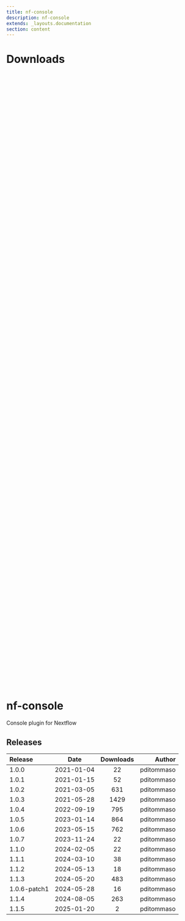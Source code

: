 ```yaml
---
title: nf-console
description: nf-console
extends: _layouts.documentation
section: content
---
```


# Downloads

<div style="position: relative; height:40vh; width:80vw">
    <canvas id="releases"></canvas>
</div>
<script type="module" src="nf-plugins-stats/docs/nf-console/nf-console.js"></script>

# nf-console
Console plugin for Nextflow


## Releases

| Release                               |                       Date                       |                   Downloads                    |                           Author |
| :------------ |:------------------------------------------------:|:----------------------------------------------:|---------------------------------:|
 |  1.0.0                                               | 2021-01-04                                          | 22                                                 | pditommaso                                         |
 |  1.0.1                                               | 2021-01-15                                          | 52                                                 | pditommaso                                         |
 |  1.0.2                                               | 2021-03-05                                          | 631                                                | pditommaso                                         |
 |  1.0.3                                               | 2021-05-28                                          | 1429                                               | pditommaso                                         |
 |  1.0.4                                               | 2022-09-19                                          | 795                                                | pditommaso                                         |
 |  1.0.5                                               | 2023-01-14                                          | 864                                                | pditommaso                                         |
 |  1.0.6                                               | 2023-05-15                                          | 762                                                | pditommaso                                         |
 |  1.0.7                                               | 2023-11-24                                          | 22                                                 | pditommaso                                         |
 |  1.1.0                                               | 2024-02-05                                          | 22                                                 | pditommaso                                         |
 |  1.1.1                                               | 2024-03-10                                          | 38                                                 | pditommaso                                         |
 |  1.1.2                                               | 2024-05-13                                          | 18                                                 | pditommaso                                         |
 |  1.1.3                                               | 2024-05-20                                          | 483                                                | pditommaso                                         |
 |  1.0.6-patch1                                        | 2024-05-28                                          | 16                                                 | pditommaso                                         |
 |  1.1.4                                               | 2024-08-05                                          | 263                                                | pditommaso                                         |
 |  1.1.5                                               | 2025-01-20                                          | 2                                                  | pditommaso                                         |
